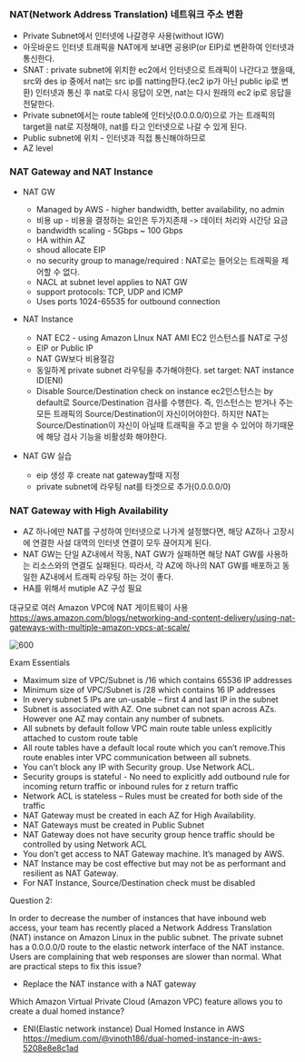 ### NAT(Network Address Translation) 네트워크 주소 변환
- Private Subnet에서 인터넷에 나갈경우 사용(without IGW)
- 아웃바운드 인터넷 트래픽을 NAT에게 보내면 공용IP(or EIP)로 변환하여 인터넷과 통신한다.
- SNAT 
  : private subnet에 위치한 ec2에서 인터넷으로 트래픽이 나간다고 했을때, src와 des ip 중에서 nat는 src ip를 natting한다.(ec2 ip가 아닌 public ip로 변환) 인터넷과 통신 후 nat로 다시 응답이 오면, nat는 다시 원래의 ec2 ip로 응답을 전달한다.
- Private subnet에서는 route table에 인터닛(0.0.0.0/0)으로 가는 트래픽의 target을 nat로 지정해야, nat를 타고 인터넷으로 나갈 수 있게 된다.
- Public subnet에 위치 - 인터넷과 직접 통신해야하므로
- AZ level

### NAT Gateway and NAT Instance
- NAT GW
	- Managed by AWS - higher bandwidth, better availability, no admin
	- 비용 up - 비용을 결정하는 요인은 두가지존재 -> 데이터 처리와 시간당 요금
	- bandwidth  scaling - 5Gbps ~ 100 Gbps
	- HA within AZ
	- shoud allocate EIP 
	- no security group to manage/required : NAT로는 들어오는 트래픽을 제어할 수 없다.
	- NACL at subnet level applies to NAT GW
	- support protocols: TCP, UDP and ICMP
	- Uses ports 1024-65535 for outbound connection
- NAT Instance
	- NAT EC2 - using Amazon LInux NAT AMI
	  EC2 인스턴스를 NAT로 구성
	- EIP or Public IP
	- NAT GW보다 비용절감
	- 동일하게 private subnet 라우팅을 추가해야한다. set target: NAT instance ID(ENI)
	- Disable Source/Destination check on instance
	  ec2인스턴스는 by default로 Source/Destination 검사를 수행한다. 즉, 인스턴스는 받거나 주는 모든 트래픽의 Source/Destination이 자신이어야한다. 하지만 NAT는 Source/Destination이 자신이 아닐때 트래픽을 주고 받을 수 있어야 하기때문에 해당 검사 기능을 비활성화 해야한다.

- NAT GW 실습
	- eip 생성 후 create nat gateway할때 지정
	- private subnet에 라우팅 nat를 타겟으로 추가(0.0.0.0/0)

### NAT Gateway with High Availability
- AZ 하나에만 NAT를 구성하여 인터넷으로 나가게 설정했다면, 해당 AZ하나 고장시에 연결한 사설 대역의 인터넷 연결이 모두 끊어지게 된다.
- NAT GW는 단일 AZ내에서 작동, NAT GW가 실패하면 해당 NAT GW를 사용하는 리소스와의 연결도 실패된다.
  따라서, 각 AZ에 하나의 NAT GW를 배포하고 동일한 AZ내에서 트래픽 라우팅 하는 것이 좋다.
- HA를 위해서 mutiple AZ 구성 필요

대규모로 여러 Amazon VPC에 NAT 게이트웨이 사용
https://aws.amazon.com/blogs/networking-and-content-delivery/using-nat-gateways-with-multiple-amazon-vpcs-at-scale/

![600](Pasted%20image%2020241027193342.png)


Exam Essentials

- Maximum size of VPC/Subnet is /16 which contains 65536 IP addresses
- Minimum size of VPC/Subnet is /28 which contains 16 IP addresses
- In every subnet 5 IPs are un-usable – first 4 and last IP in the subnet
- Subnet is associated with AZ. One subnet can not span across AZs. However one AZ may contain any number of subnets.
- All subnets by default follow VPC main route table unless explicitly attached to custom route table
- All route tables have a default local route which you can’t remove.This route enables inter VPC communication between all subnets.
- You can’t block any IP with Security group. Use Network ACL.
- Security groups is stateful - No need to explicitly add outbound rule for incoming return traffic or inbound rules for z return traffic
- Network ACL is stateless – Rules must be created for both side of the traffic
- NAT Gateway must be created in each AZ for High Availability.
- NAT Gateways must be created in Public Subnet
- NAT Gateway does not have security group hence traffic should be controlled by using Network ACL
- You don’t get access to NAT Gateway machine. It’s managed by AWS.
- NAT Instance may be cost effective but may not be as performant and resilient as NAT Gateway.  
- For NAT Instance, Source/Destination check must be disabled


Question 2:

In order to decrease the number of instances that have inbound web access, your team has recently placed a Network Address Translation (NAT) instance on Amazon Linux in the public subnet. The private subnet has a 0.0.0.0/0 route to the elastic network interface of the NAT instance. Users are complaining that web responses are slower than normal. What are practical steps to fix this issue?

- Replace the NAT instance with a NAT gateway

Which Amazon Virtual Private Cloud (Amazon VPC) feature allows you to create a dual homed instance?
- ENI(Elastic network instance)
Dual Homed Instance in AWS
https://medium.com/@vinoth186/dual-homed-instance-in-aws-5208e8e8c1ad